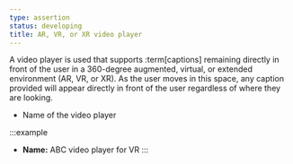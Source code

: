 ```yaml
---
type: assertion
status: developing
title: AR, VR, or XR video player
---
```


A video player is used that supports :term[captions] remaining directly in front of the user in a 360-degree augmented, virtual, or extended environment (AR, VR, or XR). As the user moves in this space, any caption provided will appear directly in front of the user regardless of where they are looking.

* Name of the video player

:::example
* **Name:** ABC video player for VR
:::